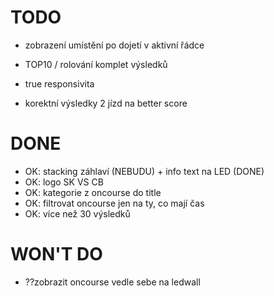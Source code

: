 # TODO

- zobrazení umístění po dojetí v aktivní řádce
- TOP10 / rolování komplet výsledků
- true responsivita

- korektní výsledky 2 jízd na better score

# DONE

- OK: stacking záhlaví (NEBUDU) + info text na LED (DONE)
- OK: logo SK VS CB
- OK: kategorie z oncourse do title
- OK: filtrovat oncourse jen na ty, co mají čas
- OK: více než 30 výsledků

# WON'T DO

- ??zobrazit oncourse vedle sebe na ledwall
